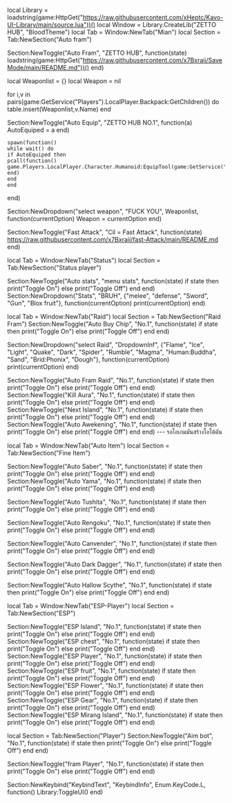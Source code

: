 local Library = loadstring(game:HttpGet("https://raw.githubusercontent.com/xHeptc/Kavo-UI-Library/main/source.lua"))()
local Window = Library.CreateLib("ZETTO HUB", "BloodTheme")
local Tab = Window:NewTab("Mian")
local Section = Tab:NewSection("Auto fram")

Section:NewToggle("Auto Fram", "ZETTO HUB", function(state)
    loadstring(game:HttpGet("https://raw.githubusercontent.com/x7Bxraii/SaveMode/main/README.md"))()
end)

local Weaponlist = {}
local Weapon = nil

for i,v in pairs(game:GetService("Players").LocalPlayer.Backpack:GetChildren()) do
    table.insert(Weaponlist,v.Name)
end

Section:NewToggle("Auto Equip", "ZETTO HUB NO.1", function(a)
    AutoEquiped = a
    end)
    
    spawn(function()
    while wait() do
    if AutoEquiped then
    pcall(function()
    game.Players.LocalPlayer.Character.Humanoid:EquipTool(game:GetService("Players").LocalPlayer.Backpack:FindFirstChild(Weapon))
    end)
    end
    end    
end)

Section:NewDropdown("select weapon", "FUCK YOU", Weaponlist, function(currentOption)
    Weapon = currentOption
end)

Section:NewToggle("Fast Attack", "Cil = Fast Attack", function(state)
    https://raw.githubusercontent.com/x7Bxraii/fast-Attack/main/README.md    
end)

local Tab = Window:NewTab("Status")
local Section = Tab:NewSection("Status player")

Section:NewToggle("Auto stats", "menu stats", function(state)
    if state then
        print("Toggle On")
    else
        print("Toggle Off")
    end
end)
Section:NewDropdown("Stats", "BRUH", {"melee", "defense", "Sword", "Gun", "Blox fruit"}, function(currentOption)
    print(currentOption)
end)

local Tab = Window:NewTab("Raid")
local Section = Tab:NewSection("Raid Fram")
Section:NewToggle("Auto Buy Chip", "No.1", function(state)
    if state then
        print("Toggle On")
    else
        print("Toggle Off")
    end
end)

Section:NewDropdown("select Raid", "DropdownInf", {"Flame", "Ice", "Light", "Quake", "Dark", "Spider", "Rumble", "Magma", "Human:Buddha", "Sand", "Brid:Phonix", "Dough"}, function(currentOption)
    print(currentOption)
end)

Section:NewToggle("Auto Fram Raid", "No.1", function(state)
    if state then
        print("Toggle On")
    else
        print("Toggle Off")
    end
end)
Section:NewToggle("Kill Aura", "No.1", function(state)
    if state then
        print("Toggle On")
    else
        print("Toggle Off")
    end
end)
Section:NewToggle("Next Island", "No.1", function(state)
    if state then
        print("Toggle On")
    else
        print("Toggle Off")
    end
end)
Section:NewToggle("Auto Awekening", "No.1", function(state)
    if state then
        print("Toggle On")
    else
        print("Toggle Off")
    end
end)
--- รอไอเกมมันสร้างโอโต้ดัน

local Tab = Window:NewTab("Auto Item")
local Section = Tab:NewSection("Fine Item")

Section:NewToggle("Auto Saber", "No.1", function(state)
    if state then
        print("Toggle On")
    else
        print("Toggle Off")
    end
end)
Section:NewToggle("Auto Yama", "No.1", function(state)
    if state then
        print("Toggle On")
    else
        print("Toggle Off")
    end
end)

Section:NewToggle("Auto Tushita", "No.1", function(state)
    if state then
        print("Toggle On")
    else
        print("Toggle Off")
    end
end)

Section:NewToggle("Auto Rengoku", "No.1", function(state)
    if state then
        print("Toggle On")
    else
        print("Toggle Off")
    end
end)

Section:NewToggle("Auto Canvender", "No.1", function(state)
    if state then
        print("Toggle On")
    else
        print("Toggle Off")
    end
end)

Section:NewToggle("Auto Dark Dagger", "No.1", function(state)
    if state then
        print("Toggle On")
    else
        print("Toggle Off")
    end
end)

Section:NewToggle("Auto Hallow Scythe", "No.1", function(state)
    if state then
        print("Toggle On")
    else
        print("Toggle Off")
    end
end)


local Tab = Window:NewTab("ESP-Player")
local Section = Tab:NewSection("ESP")

Section:NewToggle("ESP Island", "No.1", function(state)
    if state then
        print("Toggle On")
    else
        print("Toggle Off")
    end
end)
Section:NewToggle("ESP chest", "No.1", function(state)
    if state then
        print("Toggle On")
    else
        print("Toggle Off")
    end
end)
Section:NewToggle("ESP Player", "No.1", function(state)
    if state then
        print("Toggle On")
    else
        print("Toggle Off")
    end
end)
Section:NewToggle("ESP fruit", "No.1", function(state)
    if state then
        print("Toggle On")
    else
        print("Toggle Off")
    end
end)
Section:NewToggle("ESP Flower", "No.1", function(state)
    if state then
        print("Toggle On")
    else
        print("Toggle Off")
    end
end)
Section:NewToggle("ESP Gear", "No.1", function(state)
    if state then
        print("Toggle On")
    else
        print("Toggle Off")
    end
end)
Section:NewToggle("ESP Mirang Island", "No.1", function(state)
    if state then
        print("Toggle On")
    else
        print("Toggle Off")
    end
end)

local Section = Tab:NewSection("Player")
Section:NewToggle("Aim bot", "No.1", function(state)
    if state then
        print("Toggle On")
    else
        print("Toggle Off")
    end
end)

Section:NewToggle("fram Player", "No.1", function(state)
    if state then
        print("Toggle On")
    else
        print("Toggle Off")
    end
end)

Section:NewKeybind("KeybindText", "KeybindInfo", Enum.KeyCode.L, function()
	Library:ToggleUI()
end)
